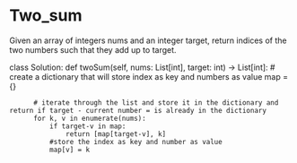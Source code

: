 # Two_sum
Given an array of integers nums and an integer target, return indices of the two numbers such that they add up to target.


class Solution:
    def twoSum(self, nums: List[int], target: int) -> List[int]:
          # create a dictionary that will store index as key and numbers as value
          map = {}
          
          # iterate through the list and store it in the dictionary and return if target - current number = is already in the dictionary
          for k, v in enumerate(nums):
              if target-v in map:
                  return [map[target-v], k]
              #store the index as key and number as value 
              map[v] = k
              
         
